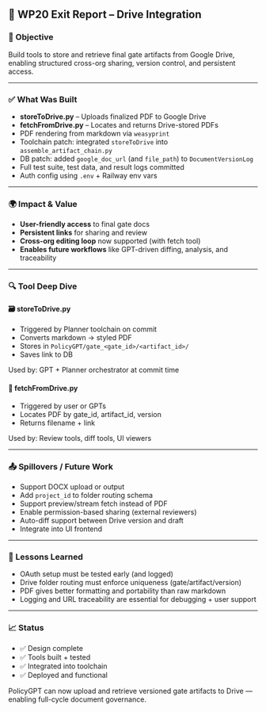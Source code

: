 ## 🚪 WP20 Exit Report – Drive Integration

### 📌 Objective
Build tools to store and retrieve final gate artifacts from Google Drive, enabling structured cross-org sharing, version control, and persistent access.

---

### ✅ What Was Built
- **storeToDrive.py** – Uploads finalized PDF to Google Drive
- **fetchFromDrive.py** – Locates and returns Drive-stored PDFs
- PDF rendering from markdown via `weasyprint`
- Toolchain patch: integrated `storeToDrive` into `assemble_artifact_chain.py`
- DB patch: added `google_doc_url` (and `file_path`) to `DocumentVersionLog`
- Full test suite, test data, and result logs committed
- Auth config using `.env` + Railway env vars

---

### 🌍 Impact & Value
- **User-friendly access** to final gate docs
- **Persistent links** for sharing and review
- **Cross-org editing loop** now supported (with fetch tool)
- **Enables future workflows** like GPT-driven diffing, analysis, and traceability

---

### 🔍 Tool Deep Dive

#### 🗃️ storeToDrive.py
- Triggered by Planner toolchain on commit
- Converts markdown → styled PDF
- Stores in `PolicyGPT/gate_<gate_id>/<artifact_id>/`
- Saves link to DB

Used by: GPT + Planner orchestrator at commit time

#### 🔎 fetchFromDrive.py
- Triggered by user or GPTs
- Locates PDF by gate_id, artifact_id, version
- Returns filename + link

Used by: Review tools, diff tools, UI viewers

---

### 📤 Spillovers / Future Work
- Support DOCX upload or output
- Add `project_id` to folder routing schema
- Support preview/stream fetch instead of PDF
- Enable permission-based sharing (external reviewers)
- Auto-diff support between Drive version and draft
- Integrate into UI frontend

---

### 🧠 Lessons Learned
- OAuth setup must be tested early (and logged)
- Drive folder routing must enforce uniqueness (gate/artifact/version)
- PDF gives better formatting and portability than raw markdown
- Logging and URL traceability are essential for debugging + user support

---

### 📈 Status
- ✅ Design complete
- ✅ Tools built + tested
- ✅ Integrated into toolchain
- ✅ Deployed and functional

PolicyGPT can now upload and retrieve versioned gate artifacts to Drive — enabling full-cycle document governance.